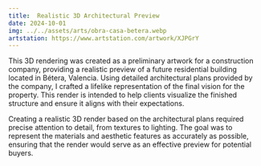 ```yaml
---
title:  Realistic 3D Architectural Preview
date: 2024-10-01
img: ../../assets/arts/obra-casa-betera.webp
artstation: https://www.artstation.com/artwork/XJPGrY
---
```


This 3D rendering was created as a preliminary artwork for a construction company, providing a realistic preview of a future residential building located in Bétera, Valencia. Using detailed architectural plans provided by the company, I crafted a lifelike representation of the final vision for the property. This render is intended to help clients visualize the finished structure and ensure it aligns with their expectations.

Creating a realistic 3D render based on the architectural plans required precise attention to detail, from textures to lighting. The goal was to represent the materials and aesthetic features as accurately as possible, ensuring that the render would serve as an effective preview for potential buyers.